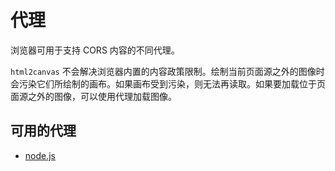 # 代理

浏览器可用于支持 CORS 内容的不同代理。

`html2canvas` 不会解决浏览器内置的内容政策限制。绘制当前页面源之外的图像时会污染它们所绘制的画布。如果画布受到污染，则无法再读取。如果要加载位于页面源之外的图像，可以使用代理加载图像。

## 可用的代理

- [node.js](https://github.com/niklasvh/html2canvas-proxy-nodejs)
